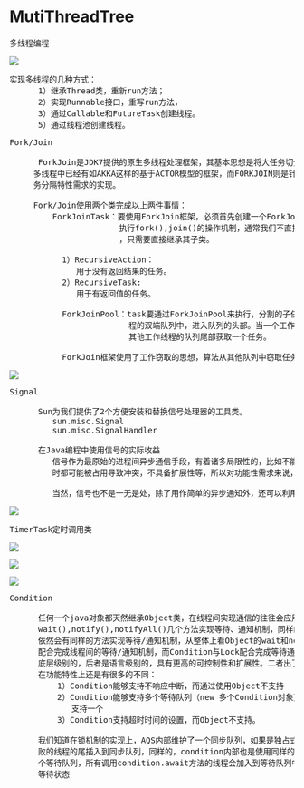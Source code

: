 # MutiThreadTree
多线程编程

![](https://i.imgur.com/HB8LB3C.png)

<pre>
实现多线程的几种方式：
      1）继承Thread类，重新run方法；
      2）实现Runnable接口，重写run方法，
      3）通过Callable和FutureTask创建线程。
      5）通过线程池创建线程。
</pre>

<pre>
Fork/Join

      ForkJoin是JDK7提供的原生多线程处理框架，其基本思想是将大任务切分成多个小任务，在处理
     多线程中已经有如AKKA这样的基于ACTOR模型的框架，而FORKJOIN则是针对具有明显可以进行任
     务分隔特性需求的实现。

     Fork/Join使用两个类完成以上两件事情：
         ForkJoinTask：要使用ForkJoin框架，必须首先创建一个ForkJoin任务，它提供在任务中
                       执行fork(),join()的操作机制，通常我们不直接继承ForkJoinTask类
                       ，只需要直接继承其子类。

           1）RecursiveAction：
              用于没有返回结果的任务。
           2）RecursiveTask:
              用于有返回值的任务。

           ForkJoinPool：task要通过ForkJoinPool来执行，分割的子任务也会添加到当前工作线
                         程的双端队列中，进入队列的头部。当一个工作线程中没有任务时，会从
                         其他工作线程的队列尾部获取一个任务。

           ForkJoin框架使用了工作窃取的思想，算法从其他队列中窃取任务来执行。
</pre>

![](https://i.imgur.com/CGXjHj8.png)   

<pre>
Signal

      Sun为我们提供了2个方便安装和替换信号处理器的工具类。
         sun.misc.Signal
         sun.misc.SignalHandler

      在Java编程中使用信号的实际收益
         信号作为最原始的进程间异步通信手段，有着诸多局限性的，比如不能传递上下文，信号随
         时都可能被占用导致冲突，不具备扩展性等，所以对功能性需求来说，使用它收益甚微。

         当然，信号也不是一无是处，除了用作简单的异步通知外，还可以利用它的进程事件通知功能。在Java里有一个典型例子，就是 ShutdownHook。
</pre>

![](https://i.imgur.com/0I89aoT.png)

<pre>
TimerTask定时调用类
</pre>

![](https://i.imgur.com/6Au8q1N.png)

![](https://i.imgur.com/cTMz39J.png)

![](https://i.imgur.com/VTFgKfV.png)

<pre>
Condition

      任何一个java对象都天然继承Object类，在线程间实现通信的往往会应用到Object方法，比如
      wait(),notify(),notifyAll()几个方法实现等待、通知机制，同样的，在java Lock体系下
      依然会有同样的方法实现等待/通知机制，从整体上看Object的wait和notify是与对象的监视器
      配合完成线程间的等待/通知机制，而Condition与Lock配合完成等待通知机制，前者是java
      底层级别的，后者是语言级别的，具有更高的可控制性和扩展性。二者出了在使用方式上不同外，
      在功能特性上还是有很多的不同：
          1）Condition能够支持不响应中断，而通过使用Object不支持
          2）Condition能够支持多个等待队列（new 多个Condition对象），而Object方式只能
             支持一个
          3）Condition支持超时时间的设置，而Object不支持。

      我们知道在锁机制的实现上，AQS内部维护了一个同步队列，如果是独占式锁的话，所有获取锁失
      败的线程的尾插入到同步队列，同样的，condition内部也是使用同样的方式，内部维护了一
      个等待队列，所有调用condition.await方法的线程会加入到等待队列中，并且线程状态转换为
      等待状态
</pre>   
